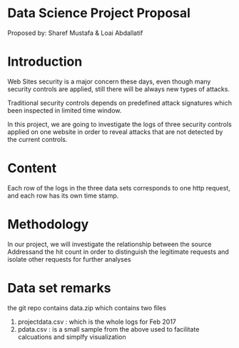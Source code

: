Data Science Project Proposal 
=============================

Proposed by: 
Sharef Mustafa & Loai Abdallatif    


                                           
# Introduction

Web Sites security is a major concern these days, even though many security controls are applied, still there will be always new types of attacks.

Traditional security controls depends on predefined attack signatures which been inspected in limited time window.

In this project, we are going to investigate the logs of three security controls applied on one website in order to reveal attacks that are not detected by the current controls. 


# Content

Each row of the logs in the three data sets corresponds to one http request, and each row has its own time stamp.

# Methodology

In our project, we will investigate the relationship between the source Addressand the hit count in order to distinguish the legitimate requests and isolate other requests for further analyses

# Data set remarks
the git repo contains data.zip which contains two files
1. projectdata.csv : which is the whole logs for Feb 2017
2. pdata.csv  : is a small sample from the above used to facilitate calcuations and simplfy visualization

